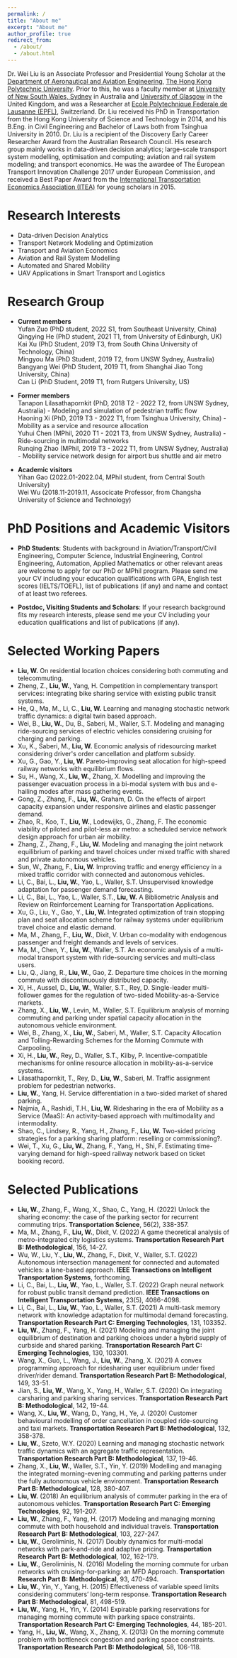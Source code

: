 ```yaml
---
permalink: /
title: "About me"
excerpt: "About me"
author_profile: true
redirect_from: 
  - /about/
  - /about.html
---
```


Dr. Wei Liu is an Associate Professor and Presidential Young Scholar at the [Department of Aeronautical and Aviation Engineering](https://www.polyu.edu.hk/en/aae/), [The Hong Kong Polytechnic University](https://www.polyu.edu.hk/en/). Prior to this, he was a faculty member at [University of New South Wales, Sydney](https://www.unsw.edu.au/) in Australia and [University of Glasgow](https://www.gla.ac.uk/) in the United Kingdom, and was a Researcher at [Ecole Polytechnique Federale de Lausanne (EPFL)](https://www.epfl.ch/en/), Switzerland. Dr. Liu received his PhD in Transportation from the Hong Kong University of Science and Technology in 2014, and his B.Eng. in Civil Engineering and Bachelor of Laws both from Tsinghua University in 2010. Dr. Liu is a recipient of the Discovery Early Career Researcher Award from the Australian Research Council. His research group mainly works in data-driven decision analytics; large-scale transport system modelling, optimisation and computing; aviation and rail system modeling; and transport economics. He was the awardee of The European Transport Innovation Challenge 2017 under European Commission, and received a Best Paper Award from the [International Transportation Economics Association (ITEA)](https://iteaweb.org/) for young scholars in 2015.

Research Interests
======
- Data-driven Decision Analytics
- Transport Network Modeling and Optimization
- Transport and Aviation Economics
- Aviation and Rail System Modelling
- Automated and Shared Mobility
- UAV Applications in Smart Transport and Logistics

Research Group
======
- **Current members**\
  Yufan Zuo (PhD student, 2022 S1, from Southeast University, China)\
  Qingying He (PhD student, 2021 T1, from University of Edinburgh, UK)\
  Kai Xu (PhD Student, 2019 T3, from South China University of Technology, China)\
  Mingyou Ma (PhD Student, 2019 T2, from UNSW Sydney, Australia)\
  Bangyang Wei (PhD Student, 2019 T1, from Shanghai Jiao Tong University, China)\
  Can Li (PhD Student, 2019 T1, from Rutgers University, US)
  
- **Former members**\
  Tanapon Lilasathapornkit (PhD, 2018 T2 - 2022 T2, from UNSW Sydney, Australia) - Modeling and simulation of pedestrian traffic flow\
  Haoning Xi (PhD, 2019 T3 - 2022 T1, from Tsinghua University, China) - Mobility as a service and resource allocation\
  Yuhui Chen (MPhil, 2020 T1 - 2021 T3, from UNSW Sydney, Australia) - Ride-sourcing in multimodal networks\
  Runqing Zhao (MPhil, 2019 T3 - 2022 T1, from UNSW Sydney, Australia) - Mobility service network design for airport bus shuttle and air metro

- **Academic visitors**\
  Yihan Gao (2022.01-2022.04, MPhil student, from Central South University)\
  Wei Wu (2018.11-2019.11, Associcate Professor, from Changsha University of Science and Technology)

PhD Positions and Academic Visitors
======
- **PhD Students**: Students with background in Aviation/Transport/Civil Engineering, Computer Science, Industrial Engineering, Control Engineering, Automation, Applied Mathematics or other relevant areas are welcome to apply for our PhD or MPhil program. Please send me your CV including your education qualifications with GPA, English test scores (IELTS/TOEFL), list of publications (if any) and name and contact of at least two referees.

- **Postdoc, Visiting Students and Scholars**: If your research background fits my research interests, please send me your CV including your education qualifications and list of publications (if any).

Selected Working Papers
======
- **Liu, W.** On residential location choices considering both commuting and telecommuting.
- Zheng, Z., **Liu, W.**, Yang, H. Competition in complementary transport services: integrating bike sharing service with existing public transit systems.
- He, Q., Ma, M., Li, C., **Liu, W.** Learning and managing stochastic network traffic dynamics: a digital twin based approach.
- Wei, B., **Liu, W.**, Du, B., Saberi, M., Waller, S.T. Modeling and managing ride-sourcing services of electric vehicles considering cruising for charging and parking.
- Xu, K., Saberi, M., **Liu, W.** Economic analysis of ridesourcing market considering driver's order cancellation and platform subsidy.
- Xu, G., Gao, Y., **Liu, W.** Pareto-improving seat allocation for high-speed railway networks with equilibrium flows.
- Su, H., Wang, X., **Liu, W.**, Zhang, X. Modelling and improving the passenger evacuation process in a bi-modal system with bus and e-hailing modes after mass gathering events.
- Gong, Z., Zhang, F., **Liu, W.**, Graham, D. On the effects of airport capacity expansion under responsive airlines and elastic passenger demand.
- Zhao, R., Koo, T., **Liu, W.**, Lodewijks, G., Zhang, F. The economic viability of piloted and pilot-less air metro: a scheduled service network design approach for urban air mobility.
- Zhang, Z., Zhang, F., **Liu, W.** Modeling and managing the joint network equilibrium of parking and travel choices under mixed traffic with shared and private autonomous vehicles.
- Sun, W., Zhang, F., **Liu, W.** Improving traffic and energy efficiency in a mixed traffic corridor with connected and autonomous vehicles.
- Li, C., Bai, L., **Liu, W.**, Yao, L., Waller, S.T. Unsupervised knowledge adaptation for passenger demand forecasting.
- Li, C., Bai, L., Yao, L., Waller, S.T., **Liu, W.** A Bibliometric Analysis and Review on Reinforcement Learning for Transportation Applications.
- Xu, G., Liu, Y., Gao, Y., **Liu, W.** Integrated optimization of train stopping plan and seat allocation scheme for railway systems under equilibrium travel choice and elastic demand.
- Ma, M., Zhang, F., **Liu, W.**, Dixit, V. Urban co-modality with endogenous passenger and freight demands and levels of services.
- Ma, M., Chen, Y., **Liu, W.**, Waller, S.T. An economic analysis of a multi-modal transport system with ride-sourcing services and multi-class users.
- Liu, Q., Jiang, R., **Liu, W.**, Gao, Z. Departure time choices in the morning commute with discontinuously distributed capacity.
- Xi, H., Aussel, D., **Liu, W.**, Waller, S.T., Rey, D. Single-leader multi-follower games for the regulation of two-sided Mobility-as-a-Service markets.
- Zhang, X., **Liu, W.**, Levin, M., Waller, S.T. Equilibrium analysis of morning commuting and parking under spatial capacity allocation in the autonomous vehicle environment.
- Wei, B., Zhang, X., **Liu, W.**, Saberi, M., Waller, S.T. Capacity Allocation and Tolling-Rewarding Schemes for the Morning Commute with Carpooling.
- Xi, H., **Liu, W.**, Rey, D., Waller, S.T., Kilby, P. Incentive-compatible mechanisms for online resource allocation in mobility-as-a-service systems.
- Lilasathapornkit, T., Rey, D., **Liu, W.**, Saberi, M. Traffic assignment problem for pedestrian networks.
- **Liu, W.**, Yang, H. Service differentiation in a two-sided market of shared parking.
- Najmia, A., Rashidi, T.H., **Liu, W.** Ridesharing in the era of Mobility as a Service (MaaS): An activity-based approach with multimodality and intermodality.
- Shao, C., Lindsey, R., Yang, H., Zhang, F., **Liu, W.** Two-sided pricing strategies for a parking sharing platform: reselling or commissioning?.
- Wei, T., Xu, G., **Liu, W.**, Zhang, F., Yang, H., Shi, F. Estimating time-varying demand for high-speed railway network based on ticket booking record.

Selected Publications
======
- **Liu, W.**, Zhang, F., Wang, X., Shao, C., Yang, H. (2022) Unlock the sharing economy: the case of the parking sector for recurrent commuting trips. **Transportation Science**, 56(2), 338-357.
- Ma, M., Zhang, F., **Liu, W.**, Dixit, V. (2022) A game theoretical analysis of metro-integrated city logistics systems. **Transportation Research Part B: Methodological**, 156, 14-27.
- Wu, W., Liu, Y., **Liu, W.**, Zhang, F., Dixit, V., Waller, S.T. (2022) Autonomous intersection management for connected and automated vehicles: a lane-based approach. **IEEE Transactions on Intelligent Transportation Systems**, forthcoming.
- Li, C., Bai, L., **Liu, W.**, Yao, L., Waller, S.T. (2022) Graph neural network for robust public transit demand prediction. **IEEE Transactions on Intelligent Transportation Systems**, 23(5), 4086-4098.
- Li, C., Bai, L., **Liu, W.**, Yao, L., Waller, S.T. (2021) A multi-task memory network with knowledge adaptation for multimodal demand forecasting. **Transportation Research Part C: Emerging Technologies**, 131, 103352.
- **Liu, W.**, Zhang, F., Yang, H. (2021) Modeling and managing the joint equilibrium of destination and parking choices under a hybrid supply of curbside and shared parking. **Transportation Research Part C: Emerging Technologies**, 130, 103301.
- Wang, X., Guo, L., Wang, J., **Liu, W.**, Zhang, X. (2021) A convex programming approach for ridesharing user equilibrium under fixed driver/rider demand. **Transportation Research Part B: Methodological**, 149, 33-51.
- Jian, S., **Liu, W.**, Wang, X., Yang, H., Waller, S.T. (2020) On integrating carsharing and parking sharing services. **Transportation Research Part B: Methodological**, 142, 19-44.
- Wang, X., **Liu, W.**, Wang, D., Yang, H., Ye, J. (2020) Customer behavioural modelling of order cancellation in coupled ride-sourcing and taxi markets. **Transportation Research Part B: Methodological**, 132, 358-378.
- **Liu, W.**, Szeto, W.Y. (2020) Learning and managing stochastic network traffic dynamics with an aggregate traffic representation. **Transportation Research Part B: Methodological**, 137, 19-46.
- Zhang, X., **Liu, W.**, Waller, S.T., Yin, Y. (2019) Modelling and managing the integrated morning-evening commuting and parking patterns under the fully autonomous vehicle environment. **Transportation Research Part B: Methodological**, 128, 380-407.
- **Liu, W.** (2018) An equilibrium analysis of commuter parking in the era of autonomous vehicles. **Transportation Research Part C: Emerging Technologies**, 92, 191-207.
- **Liu, W.**, Zhang, F., Yang, H. (2017) Modeling and managing morning commute with both household and individual travels. **Transportation Research Part B: Methodological**, 103, 227-247.
- **Liu, W.**, Geroliminis, N. (2017) Doubly dynamics for multi-modal networks with park-and-ride and adaptive pricing. **Transportation Research Part B: Methodological**, 102, 162–179.
- **Liu, W.**, Geroliminis, N. (2016) Modeling the morning commute for urban networks with cruising-for-parking: an MFD Approach. **Transportation Research Part B: Methodological**, 93, 470-494.
- **Liu, W.**, Yin, Y., Yang, H. (2015) Effectiveness of variable speed limits considering commuters’ long-term response. **Transportation Research Part B: Methodological**, 81, 498-519.
- **Liu, W.**, Yang, H., Yin, Y. (2014) Expirable parking reservations for managing morning commute with parking space constraints. **Transportation Research Part C: Emerging Technologies**, 44, 185-201.
- Yang, H., **Liu, W.**, Wang, X., Zhang, X. (2013) On the morning commute problem with bottleneck congestion and parking space constraints. **Transportation Research Part B: Methodological**, 58, 106-118.
